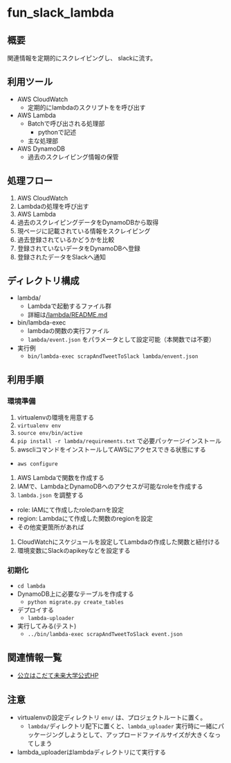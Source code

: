 # fun_slack_lambda
## 概要
関連情報を定期的にスクレイピングし、
slackに流す。

## 利用ツール
- AWS CloudWatch
  - 定期的にlambdaのスクリプトをを呼び出す
- AWS Lambda
  - Batchで呼び出される処理部
    - pythonで記述
  - 主な処理部
- AWS DynamoDB
  - 過去のスクレイピング情報の保管

## 処理フロー
1. AWS CloudWatch
  1. Lambdaの処理を呼び出す
1. AWS Lambda
  1. 過去のスクレイピングデータをDynamoDBから取得
  1. 現ページに記載されている情報をスクレイピング
  1. 過去登録されているかどうかを比較
  1. 登録されていないデータをDynamoDBへ登録
  1. 登録されたデータをSlackへ通知

## ディレクトリ構成
- lambda/
  - Lambdaで起動するファイル群
  - 詳細は[/lambda/README.md](./lambda/README.md)
- bin/lambda-exec
  - lambdaの関数の実行ファイル
  - `lambda/event.json` をパラメータとして設定可能（本関数では不要）
- 実行例
  - `bin/lambda-exec scrapAndTweetToSlack lambda/envent.json`

## 利用手順
### 環境準備
1. virtualenvの環境を用意する
1. `virtualenv env`
1. `source env/bin/active`
1. `pip install -r lambda/requirements.txt` で必要パッケージインストール
1. awscliコマンドをインストールしてAWSにアクセスできる状態にする
  - `aws configure`
1. AWS Lambdaで関数を作成する
1. IAMで、LambdaとDynamoDBへのアクセスが可能なroleを作成する
1. `lambda.json` を調整する
  - role: IAMにて作成したroleのarnを設定
  - region: Lambdaにて作成した関数のregionを設定
  - その他変更箇所があれば
1. CloudWatchにスケジュールを設定してLambdaの作成した関数と紐付ける
1. 環境変数にSlackのapikeyなどを設定する

### 初期化
- `cd lambda`
- DynamoDB上に必要なテーブルを作成する
  - `python migrate.py create_tables`
- デプロイする
  - `lambda-uploader`
- 実行してみる(テスト)
  - `../bin/lambda-exec scrapAndTweetToSlack event.json`

## 関連情報一覧
- [公立はこだて未来大学公式HP](https://www.fun.ac.jp/)

## 注意
- virtualenvの設定ディレクトリ `env/` は、プロジェクトルートに置く。
  - `lambda/`ディレクトリ配下に置くと、`lambda_uploader` 実行時に一緒にパッケージングしようとして、アップロードファイルサイズが大きくなってしまう
- lambda_uploaderはlambdaディレクトリにて実行する
